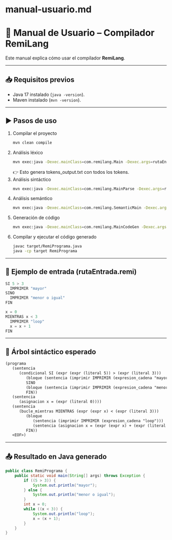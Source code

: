 # manual-usuario.md

# 📘 Manual de Usuario – Compilador RemiLang

Este manual explica cómo usar el compilador **RemiLang**.

---

## 📥 Requisitos previos

* Java 17 instalado (`java -version`).
* Maven instalado (`mvn -version`).

---

## ▶️ Pasos de uso

1. Compilar el proyecto
     ```bash
     mvn clean compile
     ```
2. Análisis léxico
     ```bash
     mvn exec:java -Dexec.mainClass=com.remilang.Main -Dexec.args=rutaEntrada.remi
     ```
     👉 Esto genera tokens_output.txt con todos los tokens.
3. Análisis sintáctico
     ```bash
     mvn exec:java -Dexec.mainClass=com.remilang.MainParse -Dexec.args=rutaEntrada.remi
     ```
4. Análisis semántico
     ```bash
     mvn exec:java -Dexec.mainClass=com.remilang.SemanticMain -Dexec.args=rutaEntrada.remi
     ```
5. Generación de código
     ```bash
     mvn exec:java -Dexec.mainClass=com.remilang.MainCodeGen -Dexec.args=rutaEntrada.remi
     ```
6. Compilar y ejecutar el código generado
     ```bash
     javac target/RemiPrograma.java
     java -cp target RemiPrograma
     ```

---

## 📖 Ejemplo de entrada (rutaEntrada.remi)
```java
SI 5 > 3
  IMPRIMIR "mayor"
SINO
  IMPRIMIR "menor o igual"
FIN

x = 0
MIENTRAS x < 3
  IMPRIMIR "loop"
  x = x + 1
FIN
```

---

## 🌳 Árbol sintáctico esperado
```txt
(programa 
   (sentencia 
      (condicional SI (expr (expr (literal 5)) > (expr (literal 3))) 
         (bloque (sentencia (imprimir IMPRIMIR (expresion_cadena "mayor")))) 
         SINO 
         (bloque (sentencia (imprimir IMPRIMIR (expresion_cadena "menor o igual")))) 
         FIN)) 
   (sentencia 
      (asignacion x = (expr (literal 0)))) 
   (sentencia 
      (bucle_mientras MIENTRAS (expr (expr x) < (expr (literal 3))) 
         (bloque 
            (sentencia (imprimir IMPRIMIR (expresion_cadena "loop"))) 
            (sentencia (asignacion x = (expr (expr x) + (expr (literal 1)))))) 
         FIN)) 
   <EOF>)
```

---

## 📤 Resultado en Java generado
```java
public class RemiPrograma {
    public static void main(String[] args) throws Exception {
        if ((5 > 3)) {
            System.out.println("mayor");
        } else {
            System.out.println("menor o igual");
        }
        int x = 0;
        while ((x < 3)) {
            System.out.println("loop");
            x = (x + 1);
        }
    }
}
```